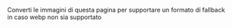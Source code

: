 Converti le immagini di questa pagina per supportare un formato di fallback in caso webp non sia supportato
